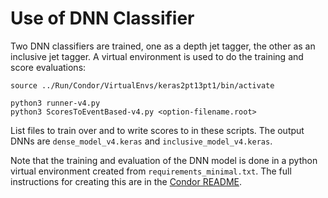 # Use of DNN Classifier

Two DNN classifiers are trained, one as a depth jet tagger, the other as an inclusive jet tagger. A virtual environment is used to do the training and score evaluations:

```
source ../Run/Condor/VirtualEnvs/keras2pt13pt1/bin/activate

python3 runner-v4.py
python3 ScoresToEventBased-v4.py <option-filename.root>
```

List files to train over and to write scores to in these scripts. The output DNNs are `dense_model_v4.keras` and `inclusive_model_v4.keras`.

Note that the training and evaluation of the DNN model is done in a python virtual environment created from `requirements_minimal.txt`. The full instructions for creating this are in the [Condor README](https://github.com/gk199/Run3-HCAL-LLP-Analysis/tree/dev-gillian/Run/Condor#debugging-issues-with-dnn-score-addition). 